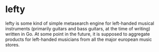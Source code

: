 # lefty

lefty is some kind of simple metasearch engine for left-handed musical instruments (primarily guitars and
bass guitars, at the time of writing) written in Go. At some point in the future, it is
supposed to aggregate products for left-handed musicians from all the major european music stores.
